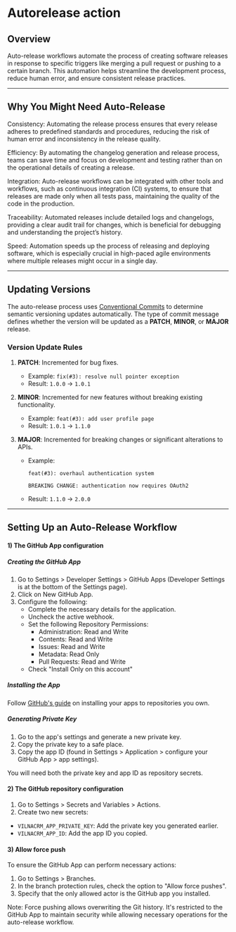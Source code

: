 # Autorelease action

## Overview

Auto-release workflows automate the process of creating software releases in response to specific triggers like merging a pull request or pushing to a certain branch. This automation helps streamline the development process, reduce human error, and ensure consistent release practices.

---

## Why You Might Need Auto-Release

Consistency: Automating the release process ensures that every release adheres to predefined standards and procedures, reducing the risk of human error and inconsistency in the release quality.

Efficiency: By automating the changelog generation and release process, teams can save time and focus on development and testing rather than on the operational details of creating a release.

Integration: Auto-release workflows can be integrated with other tools and workflows, such as continuous integration (CI) systems, to ensure that releases are made only when all tests pass, maintaining the quality of the code in the production.

Traceability: Automated releases include detailed logs and changelogs, providing a clear audit trail for changes, which is beneficial for debugging and understanding the project’s history.

Speed: Automation speeds up the process of releasing and deploying software, which is especially crucial in high-paced agile environments where multiple releases might occur in a single day.

---

## Updating Versions

The auto-release process uses [Conventional Commits](https://www.conventionalcommits.org/en/v1.0.0/) to determine semantic versioning updates automatically. The type of commit message defines whether the version will be updated as a **PATCH**, **MINOR**, or **MAJOR** release.

### Version Update Rules

1. **PATCH**: Incremented for bug fixes.

    - Example: `fix(#3): resolve null pointer exception`
    - Result: `1.0.0` → `1.0.1`

2. **MINOR**: Incremented for new features without breaking existing functionality.

    - Example: `feat(#3): add user profile page`
    - Result: `1.0.1` → `1.1.0`

3. **MAJOR**: Incremented for breaking changes or significant alterations to APIs.

    - Example:

      ```
      feat(#3): overhaul authentication system
 
      BREAKING CHANGE: authentication now requires OAuth2
      ```

    - Result: `1.1.0` → `2.0.0`

---

## Setting Up an Auto-Release Workflow

#### 1) The GitHub App configuration

##### Creating the GitHub App

1. Go to Settings > Developer Settings > GitHub Apps (Developer Settings is at the bottom of the Settings page).
2. Click on New GitHub App.
3. Configure the following:
   - Complete the necessary details for the application.
   - Uncheck the active webhook.
   - Set the following Repository Permissions:
     - Administration: Read and Write
     - Contents: Read and Write
     - Issues: Read and Write
     - Metadata: Read Only
     - Pull Requests: Read and Write
   - Check "Install Only on this account"

##### Installing the App

Follow [GitHub's guide](https://docs.github.com/en/apps/using-github-apps/installing-your-own-github-app) on installing your apps to repositories you own.

##### Generating Private Key

1. Go to the app's settings and generate a new private key.
2. Copy the private key to a safe place.
3. Copy the app ID (found in Settings > Application > configure your GitHub App > app settings).

You will need both the private key and app ID as repository secrets.

#### 2) The GitHub repository configuration

1. Go to Settings > Secrets and Variables > Actions.
2. Create two new secrets:

- `VILNACRM_APP_PRIVATE_KEY`: Add the private key you generated earlier.
- `VILNACRM_APP_ID`: Add the app ID you copied.

#### 3) Allow force push

To ensure the GitHub App can perform necessary actions:

1. Go to Settings > Branches.
2. In the branch protection rules, check the option to "Allow force pushes".
3. Specify that the only allowed actor is the GitHub app you installed.

Note: Force pushing allows overwriting the Git history. It's restricted to the GitHub App to maintain security while allowing necessary operations for the auto-release workflow.

